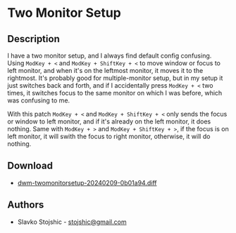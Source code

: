 Two Monitor Setup
=================

Description
-----------
I have a two monitor setup, and I always find default config confusing. 
Using `ModKey + <` and `ModKey + ShiftKey + <` to move window or focus
to left monitor, and when it's on the leftmost monitor, it moves it to
the rightmost. It's probably good for multiple-monitor setup, but in my
setup it just switches back and forth, and if I accidentally press 
`ModKey + <` two times, it switches focus to the same monitor on which
I was before, which was confusing to me.

With this patch `ModKey + <` and `ModKey + ShiftKey + <` only sends the
focus or window to left monitor, and if it's already on the left monitor,
it does nothing. Same with `ModKey + >` and `ModKey + ShiftKey + >`, if
the focus is on left monitor, it will swith the focus to right monitor,
otherwise, it will do nothing.

Download
--------
* [dwm-twomonitorsetup-20240209-0b01a94.diff](dwm-twomonitorsetup-20240209-0b01a94.diff)

Authors
-------
* Slavko Stojshic - <stojshic@gmail.com>
